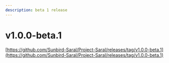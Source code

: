 ```yaml
---
description: beta 1 release
---
```


# v1.0.0-beta.1

[https://github.com/Sunbird-Saral/Project-Saral/releases/tag/v1.0.0-beta.1](https://github.com/Sunbird-Saral/Project-Saral/releases/tag/v1.0.0-beta.1)
